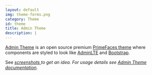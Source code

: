```yaml
---
layout: default
img: theme-forms.png
category: Theme
id: theme
title: Admin Theme
description: |
---
```


[Admin Theme](https://github.com/adminfaces/admin-theme) is an open source premium [PrimeFaces theme](http://primefaces.org/themes) where components are styled to look like [AdminLTE](https://almsaeedstudio.com/themes/AdminLTE/index2.html) and [Bootstrap](http://getbootstrap.com/).

See <a href="/site/_pages/theme-screenshots">
	<i class="fa fa-file-image-o"/> screenshots	
</a> to get an idea. For usage details see <a href="#">Admin Theme documentation</a>.